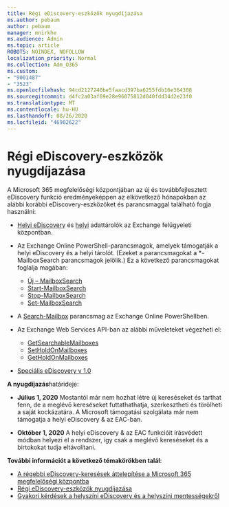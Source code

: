 ```yaml
---
title: Régi eDiscovery-eszközök nyugdíjazása
ms.author: pebaum
author: pebaum
manager: mnirkhe
ms.audience: Admin
ms.topic: article
ROBOTS: NOINDEX, NOFOLLOW
localization_priority: Normal
ms.collection: Adm_O365
ms.custom:
- "9001487"
- "3523"
ms.openlocfilehash: 94cd2127240be5faacd397ba6255fdb16e364308
ms.sourcegitcommit: d4fc2a03af69e28e96075812d040fdd34d2e23f0
ms.translationtype: MT
ms.contentlocale: hu-HU
ms.lasthandoff: 08/26/2020
ms.locfileid: "46902622"
---
```

# <a name="retirement-of-legacy-ediscovery-tools"></a>Régi eDiscovery-eszközök nyugdíjazása

A Microsoft 365 megfelelőségi központjában az új és továbbfejlesztett eDiscovery funkció eredményeképpen az elkövetkező hónapokban az alábbi korábbi eDiscovery-eszközöket és parancsmaggal található fogja használni:

- [Helyi eDiscovery](https://docs.microsoft.com/exchange/security-and-compliance/in-place-ediscovery/in-place-ediscovery) és [helyi](https://docs.microsoft.com/exchange/security-and-compliance/create-or-remove-in-place-holds) adattárolók az Exchange felügyeleti központban.

- Az Exchange Online PowerShell-parancsmagok, amelyek támogatják a helyi eDiscovery és a helyi tárolót. (Ezeket a parancsmagokat a *-MailboxSearch parancsmagok jelölik.) Ez a következő parancsmagokat foglalja magában:

    - [Új – MailboxSearch](https://docs.microsoft.com/powershell/module/exchange/policy-and-compliance-content-search/new-mailboxsearch)
    - [Start-MailboxSearch](https://docs.microsoft.com/powershell/module/exchange/policy-and-compliance-content-search/start-mailboxsearch)
    - [Stop-MailboxSearch](https://docs.microsoft.com/powershell/module/exchange/policy-and-compliance-content-search/stop-mailboxsearch)
    - [Set-MailboxSearch](https://docs.microsoft.com/powershell/module/exchange/policy-and-compliance-content-search/set-mailboxsearch)

- A [Search-Mailbox](https://docs.microsoft.com/powershell/module/exchange/mailboxes/search-mailbox?view=exchange-ps) parancsmag az Exchange Online PowerShellben.
- Az Exchange Web Services API-ban az alábbi műveleteket végezheti el:
    - [GetSearchableMailboxes](https://docs.microsoft.com/exchange/client-developer/web-service-reference/getsearchablemailboxes-operation)
    - [SetHoldOnMailboxes](https://docs.microsoft.com/exchange/client-developer/web-service-reference/setholdonmailboxes-operation)
    - [GetHoldOnMailboxes](https://docs.microsoft.com/exchange/client-developer/web-service-reference/getholdonmailboxes-operation)

- [Speciális eDiscovery v 1.0](https://docs.microsoft.com/microsoft-365/compliance/office-365-advanced-ediscovery)

**A nyugdíjazás**határideje:
- **Július 1, 2020** Mostantól már nem hozhat létre új kereséseket és tarthat fenn, de a meglévő kereséseket futtathathatja, szerkesztheti és törölheti a saját kockázatára. A Microsoft támogatási szolgálata már nem támogatja a helyi eDiscovery & az EAC-ban.
    
- **Október 1, 2020** A helyi eDiscovery & az EAC funkcióit írásvédett módban helyezi el a rendszer, így csak a meglévő kereséseket és a birtokokat tudja eltávolítani.

**További információt a következő témakörökben talál**:

 - [A régebbi eDiscovery-keresések áttelepítése a Microsoft 365 megfelelőségi központba](https://docs.microsoft.com/microsoft-365/compliance/migrate-legacy-ediscovery-searches-and-holds)
 - [Régi eDiscovery-eszközök nyugdíjazása](https://docs.microsoft.com/microsoft-365/compliance/legacy-ediscovery-retirement)
 - [Gyakori kérdések a helyszíni eDiscovery és a helyszíni mentességekről](https://docs.microsoft.com/microsoft-365/compliance/legacy-ediscovery-retirement#faqs-about-in-place-ediscovery-and-in-place-holds)



